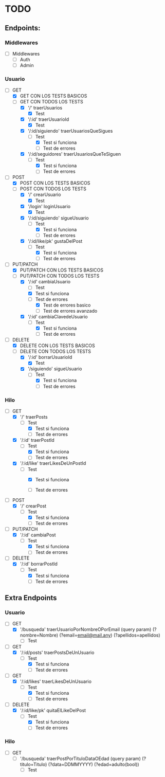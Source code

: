 
# TODO
## Endpoints:

### Middlewares
- [ ] Middlewares
  - [ ] Auth
  - [ ] Admin

### Usuario

- [ ] GET
  - [x] GET CON LOS TESTS BASICOS
  - [ ] GET CON TODOS LOS TESTS
    - [x] '/' traerUsuarios
      - [x] Test

    - [x] '/:id' traerUsuarioId
      - [x] Test

    - [x] '/:id/siguiendo' traerUsuariosQueSigues
      - [ ] Test
        - [x] Test si funciona
        - [ ] Test de errores

    - [x] '/:id/seguidores' traerUsuariosQueTeSiguen
      - [ ] Test
        - [x] Test si funciona
        - [ ] Test de errores

- [ ] POST
  - [x] POST CON LOS TESTS BASICOS
  - [ ] POST CON TODOS LOS TESTS
    - [x] '/' crearUsuario
      - [x] Test
   
    - [x] '/login' loginUsuario
      - [x] Test

    - [x] '/:id/siguiendo' sigueUsuario
      - [ ] Test
        - [x] Test si funciona
        - [ ] Test de errores

    - [x] '/:id/like/pk' gustaDelPost
      - [ ] Test
        - [x] Test si funciona
        - [ ] Test de errores 

- [ ] PUT/PATCH
  - [x] PUT/PATCH CON LOS TESTS BASICOS
  - [ ] PUT/PATCH CON TODOS LOS TESTS
    - [x] '/:id' cambiaUsuario
      - [ ] Test
      <!-- TODO: Checkear si cuando se cambia el usuario se cambia las mensiones de el en los otros usuarios  (Creo que es con el Query Update multi https://mongoosejs.com/docs/api.html#query_Query-update)-->
        - [x] Test si funciona
        - [ ] Test de errores
          - [x] Test de errores basico
          - [ ] Test de errores avanzado

    - [x] '/:id' cambiaClavedeUsuario
      - [ ] Test
        - [x] Test si funciona
        - [ ] Test de errores

- [ ] DELETE
  - [x] DELETE CON LOS TESTS BASICOS
  - [ ] DELETE CON TODOS LOS TESTS
    - [x] '/:id' borrarUsuarioId
      <!-- TODO: Checkear si cuando se borra el usuario se borra las mensiones de el en los otros usuarios -->
      - [x] Test

    - [x] '/siguiendo' sigueUsuario
      - [ ] Test
        - [x] Test si funciona
        - [ ] Test de errores

### Hilo

- [ ] GET
  - [x] '/' traerPosts
    - [ ] Test
      - [x] Test si funciona
      - [ ] Test de errores

  - [x] '/:id' traerPostId
    - [ ] Test
      - [X] Test si funciona
      - [ ] Test de errores

  - [x] '/:id/like' traerLikesDeUnPostId
    - [ ] Test
      - [x] Test si funciona
      - [ ] Test de errores
   

- [ ] POST
  - [x] '/' crearPost
    - [ ] Test
      - [x] Test si funciona
      - [ ] Test de errores

- [ ] PUT/PATCH
  - [x] '/:id' cambiaPost
    - [ ] Test
      - [x] Test si funciona
      - [ ] Test de errores

- [ ] DELETE
  - [x] '/:id' borrarPostId
    - [ ] Test
      - [x] Test si funciona
      - [ ] Test de errores

## Extra Endpoints
### Usuario

- [ ] GET
  - [x] '/busqueda' traerUsuarioPorNombreOPorEmail (query param) (?nombre=Nombre) (?email=email@mail.any) (?apellidos=apellidos)
    - [ ] Test

- [ ] GET
  - [x] '/:id/posts' traerPostsDeUnUsuario
    - [ ] Test
      - [x] Test si funciona
      - [ ] Test de errores 

- [ ] GET
  - [x] '/:id/likes' traerLikesDeUnUsuario
    - [ ] Test
        - [x] Test si funciona
        - [ ] Test de errores 

- [ ] DELETE
    - [x] '/:id/like/pk' quitaElLikeDelPost
      - [ ] Test
        - [x] Test si funciona
        - [ ] Test de errores 

### Hilo

- [ ] GET
  - [ ] '/busqueda' traerPostPorTituloDataOEdad (query param) (?titulo=Titulo) (?data=DDMMYYYY) (?edad=adulto(bool))
    - [ ] Test
